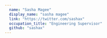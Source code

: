 ```yaml
---
  name: "Sasha Magee"
  display_name: "sasha magee"
  link: "https://twitter.com/sashax"
  occupation_title: "Engineering Supervisor"
  github: "sashax"
---
```

